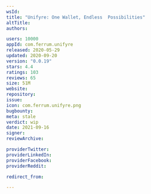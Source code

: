 ```yaml
---
wsId: 
title: "Unifyre: One Wallet, Endless  Possibilities"
altTitle: 
authors:

users: 10000
appId: com.ferrum.unifyre
released: 2020-05-29
updated: 2020-09-20
version: "0.0.19"
stars: 4.4
ratings: 103
reviews: 65
size: 51M
website: 
repository: 
issue: 
icon: com.ferrum.unifyre.png
bugbounty: 
meta: stale
verdict: wip
date: 2021-09-16
signer: 
reviewArchive:

providerTwitter: 
providerLinkedIn: 
providerFacebook: 
providerReddit: 

redirect_from:

---
```


